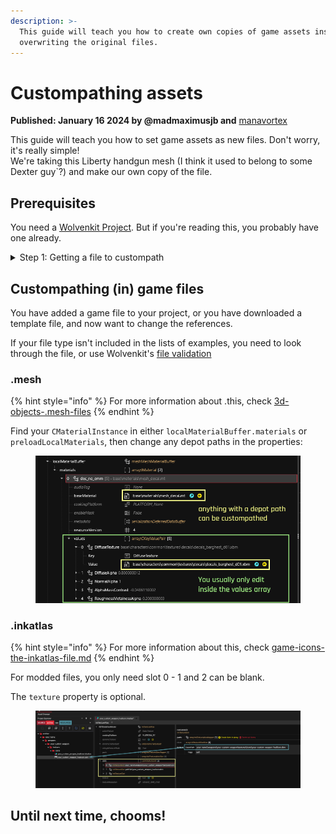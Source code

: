 ```yaml
---
description: >-
  This guide will teach you how to create own copies of game assets instead of
  overwriting the original files.
---
```


# Custompathing assets

**Published: January 16 2024 by @madmaximusjb and** [manavortex](https://app.gitbook.com/u/NfZBoxGegfUqB33J9HXuCs6PVaC3 "mention")

This guide will teach you how to set game assets as new files. Don't worry, it's really simple!\
We're taking this Liberty handgun mesh (I think it used to belong to some Dexter guy\`?) and make our own copy of the file.

## Prerequisites

You need a [Wolvenkit Project](https://app.gitbook.com/s/-MP\_ozZVx2gRZUPXkd4r/wolvenkit-app/usage/wolvenkit-projects). But if you're reading this, you probably have one already.

<details>

<summary>Step 1: Getting a file to custompath</summary>

You can either download a template file (for example, from the [wiki's repository](https://github.com/CDPR-Modding-Documentation/Cyberpunk-Modding-Docs/tree/main/\_resources\_and\_assets/icons)), or simply find a game file and and [add it to your project](https://app.gitbook.com/s/-MP\_ozZVx2gRZUPXkd4r/wolvenkit-app/editor/asset-browser#adding-files-to-projects).

Once you have the file, you can move it wherever you want it, either in the Windows Explorer or in Wolvenkit's [project explorer](https://app.gitbook.com/s/-MP\_ozZVx2gRZUPXkd4r/wolvenkit-app/editor/project-explorer):

<img src="../../.gitbook/assets/image (184).png" alt="Just remember to change the reference to the mesh or file you want to change." data-size="original">

Once you're done, we can proceed to the next section.

</details>

## Custompathing (in) game files

You have added a game file to your project, or you have downloaded a template file, and now want to change the references.&#x20;

If your file type isn't included in the lists of examples, you need to look through the file, or use Wolvenkit's [file validation](https://app.gitbook.com/s/-MP\_ozZVx2gRZUPXkd4r/wolvenkit-app/file-validation)

### .mesh

{% hint style="info" %}
For more information about .this, check [3d-objects-.mesh-files](../../for-mod-creators-theory/files-and-what-they-do/3d-objects-.mesh-files/ "mention")
{% endhint %}

Find your `CMaterialInstance` in either `localMaterialBuffer.materials` or `preloadLocalMaterials`, then change any depot paths in the properties:

<figure><img src="../../.gitbook/assets/custompathing_mesh.png" alt=""><figcaption></figcaption></figure>

### .inkatlas

{% hint style="info" %}
For more information about this, check [game-icons-the-inkatlas-file.md](../../for-mod-creators-theory/files-and-what-they-do/game-icons-the-inkatlas-file.md "mention")
{% endhint %}

For modded files, you only need slot 0 - 1 and 2 can be blank.

The `texture` property is optional.

<figure><img src="../../.gitbook/assets/custompathing_inkatlas.png" alt=""><figcaption></figcaption></figure>

## Until next time, chooms!
